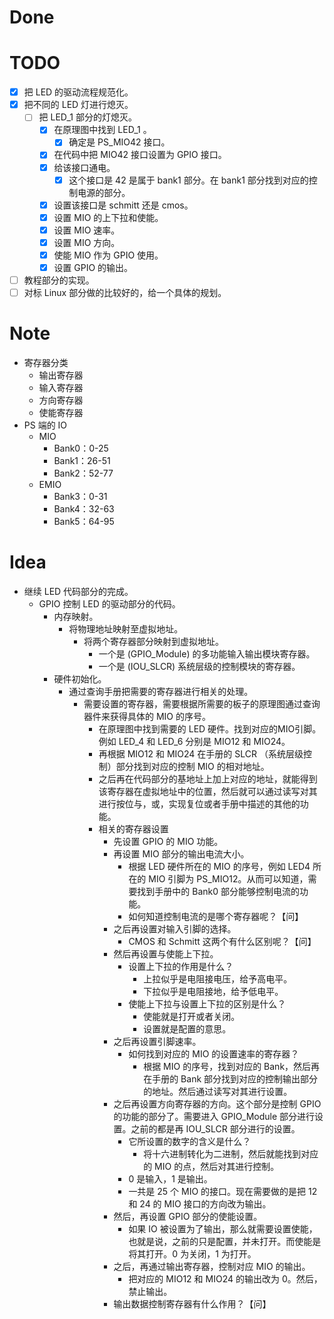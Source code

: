 # Done

# TODO
- [x] 把 LED 的驱动流程规范化。
- [x] 把不同的 LED 灯进行熄灭。
	- [ ] 把 LED_1 部分的灯熄灭。
		- [x] 在原理图中找到 LED_1 。
			- [x] 确定是 PS_MIO42 接口。
		- [x] 在代码中把 MIO42 接口设置为 GPIO 接口。
		- [x] 给该接口通电。
			- [x] 这个接口是 42 是属于 bank1 部分。在 bank1 部分找到对应的控制电源的部分。
		- [x] 设置该接口是 schmitt 还是 cmos。
		- [x] 设置 MIO 的上下拉和使能。
		- [x] 设置 MIO 速率。
		- [x] 设置 MIO 方向。
		- [x] 使能 MIO 作为 GPIO 使用。
		- [x] 设置 GPIO 的输出。
		
- [ ] 教程部分的实现。
- [ ] 对标 Linux 部分做的比较好的，给一个具体的规划。

# Note
- 寄存器分类
	- 输出寄存器
	- 输入寄存器
	- 方向寄存器
	- 使能寄存器
- PS 端的 IO
	- MIO
		- Bank0：0-25
		- Bank1：26-51
		- Bank2：52-77
	- EMIO
		- Bank3：0-31
		- Bank4：32-63
		- Bank5：64-95

# Idea
- 继续 LED 代码部分的完成。
	- GPIO 控制 LED 的驱动部分的代码。
		- 内存映射。
			- 将物理地址映射至虚拟地址。
				- 将两个寄存器部分映射到虚拟地址。
					- 一个是 (GPIO_Module) 的多功能输入输出模块寄存器。
					- 一个是 (IOU_SLCR) 系统层级的控制模块的寄存器。
		- 硬件初始化。
			- 通过查询手册把需要的寄存器进行相关的处理。
				- 需要设置的寄存器，需要根据所需要的板子的原理图通过查询器件来获得具体的 MIO 的序号。
					- 在原理图中找到需要的 LED 硬件。找到对应的MIO引脚。例如 LED_4 和 LED_6 分别是 MIO12 和 MIO24。
					- 再根据 MIO12 和 MIO24 在手册的 SLCR （系统层级控制）部分找到对应的控制 MIO 的相对地址。
					- 之后再在代码部分的基地址上加上对应的地址，就能得到该寄存器在虚拟地址中的位置，然后就可以通过读写对其进行按位与，或，实现复位或者手册中描述的其他的功能。
					- 相关的寄存器设置
						- 先设置 GPIO 的 MIO 功能。
						- 再设置 MIO 部分的输出电流大小。
							- 根据 LED 硬件所在的 MIO 的序号，例如 LED4 所在的 MIO 引脚为 PS_MIO12。从而可以知道，需要找到手册中的 Bank0 部分能够控制电流的功能。
							- 如何知道控制电流的是哪个寄存器呢？【问】
						- 之后再设置对输入引脚的选择。
							- CMOS 和 Schmitt 这两个有什么区别呢？【问】
						- 然后再设置与使能上下拉。
							- 设置上下拉的作用是什么？
								- 上拉似乎是电阻接电压，给予高电平。
								- 下拉似乎是电阻接地，给予低电平。
							- 使能上下拉与设置上下拉的区别是什么？
								- 使能就是打开或者关闭。
								- 设置就是配置的意思。
						- 之后再设置引脚速率。
							- 如何找到对应的 MIO 的设置速率的寄存器？
								- 根据 MIO 的序号，找到对应的 Bank，然后再在手册的 Bank 部分找到对应的控制输出部分的地址。然后通过读写对其进行设置。
						- 之后再设置方向寄存器的方向。这个部分是控制 GPIO 的功能的部分了。需要进入 GPIO_Module 部分进行设置。之前的都是再 IOU_SLCR 部分进行的设置。
							- 它所设置的数字的含义是什么？
								- 将十六进制转化为二进制，然后就能找到对应的 MIO 的点，然后对其进行控制。
							- 0 是输入，1 是输出。
							- 一共是 25 个 MIO 的接口。现在需要做的是把 12 和 24 的 MIO 接口的方向改为输出。
						- 然后，再设置 GPIO 部分的使能设置。
							- 如果 IO 被设置为了输出，那么就需要设置使能，也就是说，之前的只是配置，并未打开。而使能是将其打开。0 为关闭，1 为打开。
						- 之后，再通过输出寄存器，控制对应 MIO 的输出。
							- 把对应的 MIO12 和 MIO24 的输出改为 0。然后，禁止输出。
						- 输出数据控制寄存器有什么作用？【问】